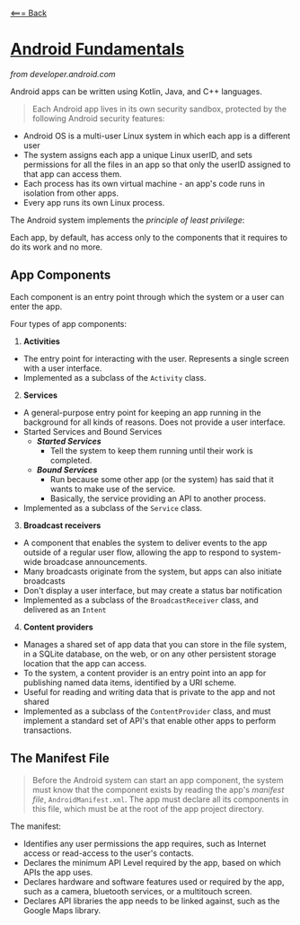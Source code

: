 [<=== Back](../README.md)

# [Android Fundamentals](https://developer.android.com/guide/components/fundamentals#Resources)

*from developer.android.com*

Android apps can be written using Kotlin, Java, and C++ languages.

> Each Android app lives in its own security sandbox, protected by the following Android security features:

- Android OS is a multi-user Linux system in which each app is a different user
- The system assigns each app a unique Linux userID, and sets permissions for all the files in an app so that only the userID assigned to that app can access them.
- Each process has its own virtual machine - an app's code runs in isolation from other apps.
- Every app runs its own Linux process.

The Android system implements the *principle of least privilege*: 

Each app, by default, has access only to the components that it requires to do its work and no more.

## App Components

Each component is an entry point through which the system or a user can enter the app.

Four types of app components:

1. **Activities**

  - The entry point for interacting with the user. Represents a single screen with a user interface.
  - Implemented as a subclass of the `Activity` class.

2. **Services**

  - A general-purpose entry point for keeping an app running in the background for all kinds of reasons. Does not provide a user interface.
  - Started Services and Bound Services
    - ***Started Services***
      - Tell the system to keep them running until their work is completed.
    - ***Bound Services***
      - Run because some other app (or the system) has said that it wants to make use of the service.
      - Basically, the service providing an API to another process.
  - Implemented as a subclass of the `Service` class.

3. **Broadcast receivers**

  - A component that enables the system to deliver events to the app outside of a regular user flow, allowing the app to respond to system-wide broadcase announcements. 
  - Many broadcasts originate from the system, but apps can also initiate broadcasts
  - Don't display a user interface, but may create a status bar notification
  - Implemented as a subclass of the `BroadcastReceiver` class, and delivered as an `Intent`

4. **Content providers**

  - Manages a shared set of app data that you can store in the file system, in a SQLite database, on the web, or on any other persistent storage location that the app can access.
  - To the system, a content provider is an entry point into an app for publishing named data items, identified by a URI scheme.
  - Useful for reading and writing data that is private to the app and not shared
  - Implemented as a subclass of the `ContentProvider` class, and must implement a standard set of API's that enable other apps to perform transactions.

  ## The Manifest File

  > Before the Android system can start an app component, the system must know that the component exists by reading the app's *manifest file*, `AndroidManifest.xml`. The app must declare all its components in this file, which must be at the root of the app project directory.

  The manifest:

  - Identifies any user permissions the app requires, such as Internet access or read-access to the user's contacts.
  - Declares the minimum API Level required by the app, based on which APIs the app uses.
  - Declares hardware and software features used or required by the app, such as a camera, bluetooth services, or a multitouch screen. 
  - Declares API libraries the app needs to be linked against, such as the Google Maps library.